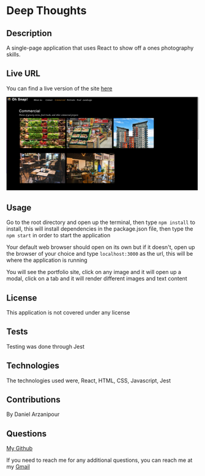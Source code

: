 # Deep Thoughts

## Description

A single-page application that uses React to show off a ones photography skills.

## Live URL

You can find a live version of the site [here](https://danielarzani.github.io/photo-port/)

![deep-thoughts-screenshot](./src/assets/screenshots/photo-port.png)

## Usage

Go to the root directory and open up the terminal, then type `npm install` to install, this will install dependencies in the package.json file, then type the `npm start` in order to start the application

Your default web browser should open on its own but if it doesn't, open up the browser of your choice and type `localhost:3000` as the url, this will be where the application is running

You will see the portfolio site, click on any image and it will open up a modal, click on a tab and it will render different images and text content

## License

This application is not covered under any license

## Tests

Testing was done through Jest

## Technologies

The technologies used were, React, HTML, CSS, Javascript, Jest

## Contributions

By Daniel Arzanipour

## Questions

[My Github](https://github.com/DanielArzani)

If you need to reach me for any additional questions, you can reach me at my [Gmail](mailto:daniel.arzanipour@gmail.com)
